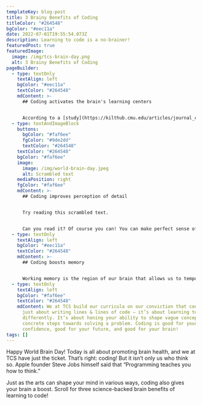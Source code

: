 ```yaml
---
templateKey: blog-post
title: 3 Brainy Benefits of Coding
titleColor: "#264548"
bgColor: "#eec11a"
date: 2022-07-01T19:55:54.073Z
description: Learning to code is a no-brainer!
featuredPost: true
featuredImage:
  image: /img/tcs-brain-day.png
  alt: 3 Brainy Benefits of Coding
pageBuilder:
  - type: textOnly
    textAlign: left
    bgColor: "#eec11a"
    textColor: "#264548"
    mdContent: >-
      ## Coding activates the brain's learning centers


      According to a [study](https://kilthub.cmu.edu/articles/journal_contribution/Understanding_Understanding_Source_Code_with_Functional_Magnetic_Resonance_Imaging/6626357) conducted by Dr. Janet Siegmund, one of the world’s foremost programming experts, coding activates five regions of the brain related to language processing, working memory, and problem-solving. Since coding tasks require a range of complex skills, the brain adapts to reinforce associations between distinct parts of the brain. Forming these flexible intra-brain connections is a great workout for the brain, strengthening its ability to learn, memorize, and perform.
  - type: textAndImageBlock
    buttons:
      bgColor: "#faf6ee"
      fgColor: "#9de2dd"
      textColor: "#264548"
    textColor: "#264548"
    bgColor: "#faf6ee"
    image:
      image: /img/world-brain-day.jpeg
      alt: Scrambled text
    mediaPosition: right
    fgColor: "#faf6ee"
    mdContent: >-
      ## Coding improves perception of detail


      Try reading this scrambled text.


      Can you read it? Of course you can! You can make perfect sense of it, even though it’s a total mess. Because our brains don’t perceive individual letters; they perceive words as a whole. This is an AMAZING ability of our brains, but it also means that we’re hard-wired to see the big picture over the nitty gritty details — and successful code depends on the nitty gritty details. You can’t write “string” as “srting”: even though your brain understands what it means, a computer will not. As you code, you train yourself to recognize characters just as well as words and sentences, boosting your brain’s ability to pick up on small details.
  - type: textOnly
    textAlign: left
    bgColor: "#eec11a"
    textColor: "#264548"
    mdContent: >-
      ## Coding boosts memory


      Working memory is the region of our brain that allows us to temporarily store and quickly access information — it’s the neurological muscle that allows us to remember things like telephone numbers and email addresses before we store them in our phones or laptops. And coders have to draw on their working memories to keep multiple cognitive plates spinning: loops, conditionals, syntax, etc. By learning coding, you provide yourself with the opportunity to exercise and develop your working memory, making your recall more efficient!
  - type: textOnly
    textAlign: left
    bgColor: "#faf6ee"
    textColor: "#264548"
    mdContent: We at TCS build our curricula on our conviction that coding isn’t
      just about writing lines & lines of code — it’s about learning to think
      differently. It’s about honing your ability to shape vague concepts into
      concrete steps towards solving a problem. Coding is good for your
      confidence, good for your future, and good for your brain!
tags: []
---
```

Happy World Brain Day! Today is all about promoting brain health, and we at TCS have just the ticket. That’s right: coding! But it isn’t only us who think so. Apple founder Steve Jobs himself said that “Programming teaches you how to think.”

Just as the arts can shape your mind in various ways, coding also gives your brain a boost. Scroll for three science-backed brain benefits of learning to code!